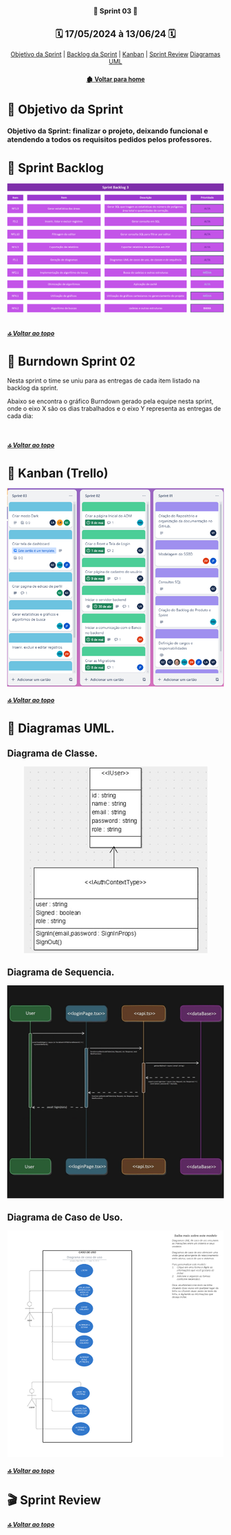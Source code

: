 <span id="topo">

 <div  align="center">

### 📍 Sprint 03 📍

## 🗓️ 17/05/2024 à 13/06/24 🗓️

</div>
<div align="center"> 
<a  href="#dart-objetivo-da-sprint">Objetivo da Sprint</a> | 
<a  href="#sprint-backlog">Backlog da Sprint</a> | 
<a  href="#kanban">Kanban</a> | 
<a  href="#sprint-r">Sprint Review</a>
<a  href="diagrama">Diagramas UML</a>
</div>

<div align="center">

### 

</div>

<div align="center">

#### [ 🏚️ Voltar para home](./README.md)

</div>

<span id="dart-objetivo-da-sprint">
 
#  🤝 Objetivo da Sprint

### Objetivo da Sprint:  finalizar o projeto, deixando funcional e atendendo a todos os requisitos pedidos pelos professores.
 
 
<span id="sprint-backlog">

# 🚧 Sprint Backlog

<div align="center">
    <img alt="WW" height="" width="" src="Backlog_sprint3.png"> 
</div>

 <br>
 
##### [🔝 Voltar ao topo ](#topo)
 
# 📇 Burndown Sprint 02
Nesta sprint o time se uniu para as entregas de cada item listado na backlog da sprint.

Abaixo se encontra o gráfico Burndown gerado pela equipe nesta sprint, onde o eixo X são os dias trabalhados e o eixo Y representa as entregas de cada dia:

<div align="center">
    <img align="center" src="">
</div>

##### [🔝 Voltar ao topo ](#topo)

# 📝 Kanban (Trello)
<span id="kanban">

 <div align="center">
    <img height="" width="" src="Kanban.png"> 
 </div>

##### [🔝 Voltar ao topo ](#topo)


# 📝 Diagramas UML.
<span id="diagrama">
 
## Diagrama de Classe.
 <div align="center">
    <img height="" width="" src="diagrama_clasee.jpg"> 
 </div>

## Diagrama de Sequencia.
  <div align="center">
    <img height="" width="" src="diagrama_sequencia.jpg"> 
 </div>

## Diagrama de Caso de Uso.
  <div align="center">
    <img height="" width="" src="Diagrama de caso de uso.png"> 
 </div>

##### [🔝 Voltar ao topo ](#topo)

# 🎬 Sprint Review
<span id="sprint-r">



##### [🔝 Voltar ao topo ](#topo)
